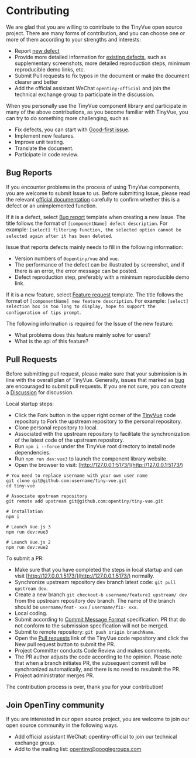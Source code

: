 # Contributing

We are glad that you are willing to contribute to the TinyVue open source project. There are many forms of contribution, and you can choose one or more of them according to your strengths and interests:

- Report [new defect](https://github.com/opentiny/tiny-vue/issues/new?template=bug-report.yml)
- Provide more detailed information for [existing defects](https://github.com/opentiny/tiny-vue/labels/bug), such as supplementary screenshots, more detailed reproduction steps, minimum reproducible demo links, etc.
- Submit Pull requests to fix typos in the document or make the document clearer and better
- Add the official assistant WeChat `opentiny-official` and join the technical exchange group to participate in the discussion.

When you personally use the TinyVue component library and participate in many of the above contributions, as you become familiar with TinyVue, you can try to do something more challenging, such as:

- Fix defects, you can start with [Good-first issue](https://github.com/opentiny/tiny-vue/labels/good%20first%20issue).
- Implement new features.
- Improve unit testing.
- Translate the document.
- Participate in code review.

## Bug Reports

If you encounter problems in the process of using TinyVue components, you are welcome to submit Issue to us. Before submitting Issue, please read the relevant [official documentation](https://opentiny.design) carefully to confirm whether this is a defect or an unimplemented function.

If it is a defect, select [Bug report](https://github.com/opentiny/tiny-vue/issues/new?template=bug-report.yml) template when creating a new Issue. The title follows the format of `[componentName] defect description`. For example: `[select] filtering function, the selected option cannot be selected again after it has been deleted`.

Issue that reports defects mainly needs to fill in the following information:
- Version numbers of `@opentiny/vue` and `vue`.
- The performance of the defect can be illustrated by screenshot, and if there is an error, the error message can be posted.
- Defect reproduction step, preferably with a minimum reproducible demo link.

If it is a new feature, select [Feature request](https://github.com/opentiny/tiny-vue/issues/new?template=feature-request.yml) template. The title follows the format of `[componentName] new feature description`. For example: `[select] selection box is too long to display, hope to support the configuration of tips prompt`.

The following information is required for the Issue of the new feature:
- What problems does this feature mainly solve for users?
- What is the api of this feature?

## Pull Requests

Before submitting pull request, please make sure that your submission is in line with the overall plan of TinyVue. Generally, issues that marked as [bug](https://github.com/opentiny/tiny-vue/labels/bug) are encouraged to submit pull requests. If you are not sure, you can create a [Discussion](https://github.com/opentiny/tiny-vue/discussions) for discussion.

Local startup steps:

- Click the Fork button in the upper right corner of the [TinyVue](https://github.com/opentiny/tiny-vue) code repository to Fork the upstream repository to the personal repository.
- Clone personal repository to local.
- Associated with the upstream repository to facilitate the synchronization of the latest code of the upstream repository.
- Run `npm i --force` under the TinyVue root directory to install node dependencies.
- Run `npm run dev:vue3` to launch the component library website.
- Open the browser to visit: [http://127.0.0.1:5173/](http://127.0.0.1:5173/)

```shell
# You need to replace username with your own user name
git clone git@github.com:username/tiny-vue.git
cd tiny-vue

# Associate upstream repository
git remote add upstream git@github.com:opentiny/tiny-vue.git

# Installation
npm i

# Launch Vue.js 3
npm run dev:vue3

# Launch Vue.js 2
npm run dev:vue2
```

To submit a PR:

- Make sure that you have completed the steps in local startup and can visit [http://127.0.0.1:5173/](http://127.0.0.1:5173/) normally.
- Synchronize upstream repository dev branch latest code: `git pull upstream dev`.
- Create a new branch `git checkout-b username/feature1 upstream/ dev` from the upstream repository dev branch. The name of the branch should be `username/feat- xxx` / `username/fix- xxx`.
- Local coding.
- Submit according to [Commit Message Format](https://www.conventionalcommits.org/zh-hans/v1.0.0/) specification. PR that do not conform to the submission specification will not be merged.
- Submit to remote repository: `git push origin branchName`.
- Open the [Pull requests](https://github.com/opentiny/tiny-vue/pulls) link of the TinyVue code repository and click the New pull request button to submit the PR.
- Project Committer conducts Code Review and makes comments.
- The PR author adjusts the code according to the opinion. Please note that when a branch initiates PR, the subsequent commit will be synchronized automatically, and there is no need to resubmit the PR.
- Project administrator merges PR.

The contribution process is over, thank you for your contribution!

## Join OpenTiny community

If you are interested in our open source project, you are welcome to join our open source community in the following ways.

- Add official assistant WeChat: opentiny-official to join our technical exchange group.
- Add to the mailing list: opentiny@googlegroups.com